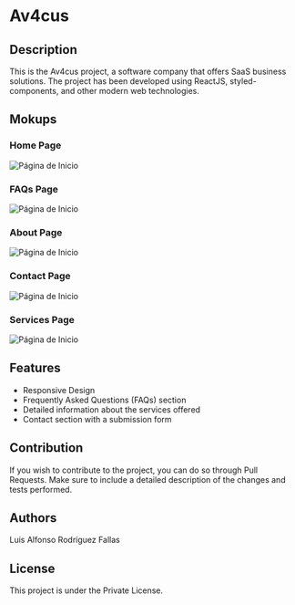 # Av4cus

## Description

This is the Av4cus project, a software company that offers SaaS business solutions. The project has been developed using ReactJS, styled-components, and other modern web technologies.

## Mokups 

### Home Page
![Página de Inicio](./screenshots/Home.png)

### FAQs Page
![Página de Inicio](./screenshots/FAQs.png)

### About Page
![Página de Inicio](./screenshots/NOSOTROS.png)

### Contact Page
![Página de Inicio](./screenshots/CONTACTO.png)

### Services Page
![Página de Inicio](./screenshots/SERVICIOS.png)

## Features
* Responsive Design
* Frequently Asked Questions (FAQs) section
* Detailed information about the services offered
* Contact section with a submission form

## Contribution
If you wish to contribute to the project, you can do so through Pull Requests. Make sure to include a detailed description of the changes and tests performed.

## Authors
Luis Alfonso Rodríguez Fallas

## License
This project is under the Private License.